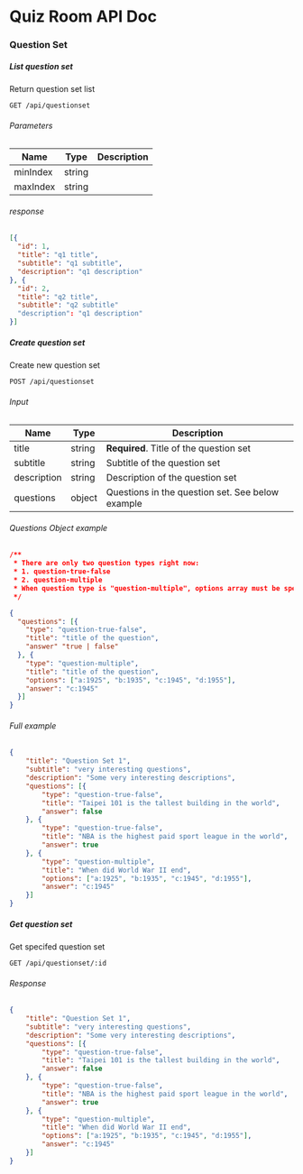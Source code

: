 # Quiz Room API Doc

### Question Set

##### List question set

Return question set list

```
GET /api/questionset
```

###### Parameters

| Name     | Type   | Description |
| -------- | ------ | ----------- |
| minIndex | string |             |
| maxIndex | string |             |

###### response 

```json
[{
  "id": 1,
  "title": "q1 title",
  "subtitle": "q1 subtitle",
  "description": "q1 description"
}, {
  "id": 2,
  "title": "q2 title",
  "subtitle": "q2 subtitle"
  "description": "q1 description"
}]
```



##### Create question set

Create new question set

```
POST /api/questionset
```

###### Input

| Name        | Type   | Description                              |
| ----------- | ------ | ---------------------------------------- |
| title       | string | __Required__. Title of the question set  |
| subtitle    | string | Subtitle of the question set             |
| description | string | Description of the question set          |
| questions   | object | Questions in the question set. See below example |

###### Questions Object example

```json
/** 
 * There are only two question types right now:
 * 1. question-true-false
 * 2. question-multiple
 * When question type is "question-multiple", options array must be specified
 */

{
  "questions": [{
  	"type": "question-true-false",
    "title": "title of the question",
    "answer" "true | false"
  }, {
  	"type": "question-multiple",
    "title": "title of the question",
    "options": ["a:1925", "b:1935", "c:1945", "d:1955"],
    "answer": "c:1945"
  }]
}
```

###### Full example

```json
{
	"title": "Question Set 1",
	"subtitle": "very interesting questions",
	"description": "Some very interesting descriptions",
	"questions": [{
		"type": "question-true-false",
		"title": "Taipei 101 is the tallest building in the world",
		"answer": false
	}, {
		"type": "question-true-false",
		"title": "NBA is the highest paid sport league in the world",
		"answer": true
	}, {
		"type": "question-multiple",
		"title": "When did World War II end",
		"options": ["a:1925", "b:1935", "c:1945", "d:1955"],
		"answer": "c:1945"
	}]
}
```

##### Get question set

Get specifed question set

```
GET /api/questionset/:id
```

###### Response

```json
{
	"title": "Question Set 1",
	"subtitle": "very interesting questions",
	"description": "Some very interesting descriptions",
	"questions": [{
		"type": "question-true-false",
		"title": "Taipei 101 is the tallest building in the world",
		"answer": false
	}, {
		"type": "question-true-false",
		"title": "NBA is the highest paid sport league in the world",
		"answer": true
	}, {
		"type": "question-multiple",
		"title": "When did World War II end",
		"options": ["a:1925", "b:1935", "c:1945", "d:1955"],
		"answer": "c:1945"
	}]
}
```

